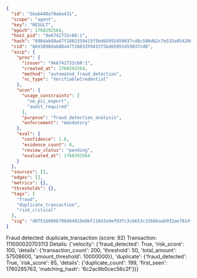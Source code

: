 ```json
{
  "id": "5bab448a78abe431",
  "scope": "agent",
  "key": "RESULT",
  "epoch": 1760292564,
  "host_pid": "9e6742732c60:1",
  "hash": "898dab88a47f2883359415f5bd65955459037cd8c506d62c7e535a954206e2d8",
  "cid": "QmV1898dab88a47f2883359415f5bd65955459037cd8",
  "aicp": {
    "prov": {
      "issuer": "9e6742732c60:1",
      "created_at": 1760292564,
      "method": "automated_fraud_detection",
      "vc_type": "VerifiableCredential"
    },
    "ucon": {
      "usage_constraints": [
        "no_pii_export",
        "audit_required"
      ],
      "purpose": "fraud_detection_analysis",
      "enforcement": "mandatory"
    },
    "eval": {
      "confidence": 1.0,
      "evidence_count": 0,
      "review_status": "pending",
      "evaluated_at": 1760292564
    }
  },
  "sources": [],
  "edges": [],
  "metrics": {},
  "thresholds": {},
  "tags": [
    "fraud",
    "duplicate_transaction",
    "risk_critical"
  ],
  "sig": "d0751b986b790d44019e9bf11043a9ef03fc3cb653c1566baab932ae7614fc86"
}
```

Fraud detected: duplicate_transaction (score: 92)
Transaction: 111000020703113
Details: {'velocity': {'fraud_detected': True, 'risk_score': 100, 'details': {'transaction_count': 200, 'threshold': 50, 'total_amount': 57508600, 'amount_threshold': 10000000}}, 'duplicate': {'fraud_detected': True, 'risk_score': 85, 'details': {'duplicate_count': 199, 'first_seen': 1760285763, 'matching_hash': '6c2ac9b0cec56c2f'}}}